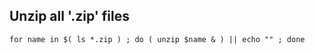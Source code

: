 ## Unzip all '.zip' files

`for name in $( ls *.zip ) ; do ( unzip $name & ) || echo "" ; done`

## 

